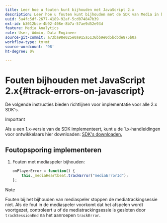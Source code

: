 ```yaml
---
title: Leer hoe u fouten kunt bijhouden met JavaScript 2.x
description: Leer hoe u fouten kunt bijhouden met de SDK van Media in browser-apps (JS).
uuid: 5a4fc5df-2677-4189-92af-5cd074847b39
exl-id: b3012bce-4b92-408e-8b7a-57ae9d52e93d
feature: Media Analytics
role: User, Admin, Data Engineer
source-git-commit: a73ba98e025e0a915a5136bb9e0d5bcbde875b0a
workflow-type: tm+mt
source-wordcount: '98'
ht-degree: 0%

---
```


# Fouten bijhouden met JavaScript 2.x{#track-errors-on-javascript}

De volgende instructies bieden richtlijnen voor implementatie voor alle 2.x SDK&#39;s.

>[!IMPORTANT]
>
>Als u een 1.x-versie van de SDK implementeert, kunt u de 1.x-handleidingen voor ontwikkelaars hier downloaden: [SDK&#39;s downloaden.](/help/getting-started/download-sdks.md)

## Foutopsporing implementeren

1. Fouten met mediaspeler bijhouden:

   ```js
   onPlayerError = function() {
       this._mediaHeartbeat.trackError("mediaErrorId");
   };
   ```

>[!NOTE]
>
>Fouten bij het bijhouden van mediaspeler stoppen de mediatrackingsessie niet. Als de fout in de mediaspeler voorkomt dat het afspelen wordt voortgezet, controleert u of de mediatrackingsessie is gesloten door `trackSessionEnd` na het aanroepen `trackError`.
